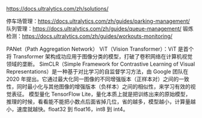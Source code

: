 https://docs.ultralytics.com/zh/solutions/


停车场管理：https://docs.ultralytics.com/zh/guides/parking-management/
队列管理：https://docs.ultralytics.com/zh/guides/queue-management/
锻炼检测：https://docs.ultralytics.com/zh/guides/workouts-monitoring/

PANet（Path Aggregation Network）
ViT（Vision Transformer）：ViT 是首个将 Transformer 架构成功应用于图像分类的模型，打破了卷积网络在计算机视觉领域的垄断。
SimCLR（Simple Framework for Contrastive Learning of Visual Representations）是一种基于对比学习的自监督学习方法，由 Google 团队在 2020 年提出。它通过最大化同一图像的不同增强版本（正样本对）之间的一致性，同时最小化与其他图像的增强版本（负样本）之间的相似性，来学习有效的视觉表征。
模型量化 TensorFlow Lite，量化本质上就是把训练出来的原始模型，推理的时候，看看能不能把小数点后面省掉几位，省的越多，模型越小，计算量越小，速度就越快。float32 到 float16，int8 到 int4。
